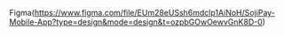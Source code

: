 Figma(https://www.figma.com/file/EUm28eUSsh6mdclp1AiNoH/SojiPay-Mobile-App?type=design&mode=design&t=ozpbGOwOewvGnK8D-0)
